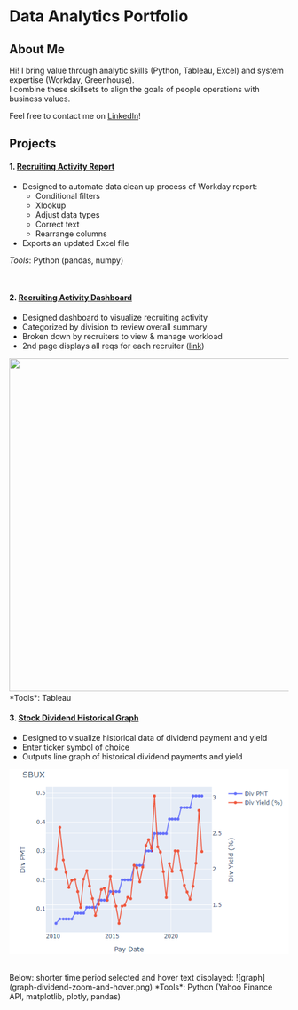 # Data Analytics Portfolio  
  
## About Me  
Hi! I bring value through analytic skills (Python, Tableau, Excel) and system expertise (Workday, Greenhouse).  
I combine these skillsets to align the goals of people operations with business values.  
  
Feel free to contact me on [LinkedIn](https://www.linkedin.com/in/leoykim/)!  

## Projects
#### 1. [Recruiting Activity Report](https://github.com/leoykim/TA-Jobs-Summary-Workday-Cleanup)  
* Designed to automate data clean up process of Workday report:
  * Conditional filters
  * Xlookup
  * Adjust data types
  * Correct text
  * Rearrange columns
* Exports an updated Excel file
  
*Tools*: Python (pandas, numpy)  
  
<br/>  
  
#### 2. [Recruiting Activity Dashboard](https://public.tableau.com/views/RecruitingDashboard_16517993039310/ActiveReq?:language=en-US&:display_count=n&:origin=viz_share_link)  
* Designed dashboard to visualize recruiting activity
* Categorized by division to review overall summary
* Broken down by recruiters to view & manage workload
* 2nd page displays all reqs for each recruiter ([link](https://public.tableau.com/views/RecruitingDashboard_16517993039310/ActiveReq?:language=en-US&:display_count=n&:origin=viz_share_link))
  
<img src="https://i.imgur.com/ggQTCdt.png" width="800" height="600">  
*Tools*: Tableau  
  
<br/>  
  
#### 3. [Stock Dividend Historical Graph](https://github.com/leoykim/yahoo-finance-dividend-analysis)   
* Designed to visualize historical data of dividend payment and yield
* Enter ticker symbol of choice
* Outputs line graph of historical dividend payments and yield 

![graph](graph-dividend-.png)
  
<br/>  
Below: shorter time period selected and hover text displayed:  
![graph](graph-dividend-zoom-and-hover.png)  
*Tools*: Python (Yahoo Finance API, matplotlib, plotly, pandas) 
  
